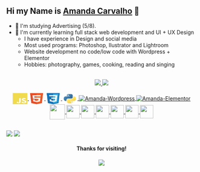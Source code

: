 ## Hi my Name is <a href="https://github.com/AmandaCarvalhoo" >Amanda Carvalho</a> 👋

   * 🌱 I'm studying Advertising (5/8).<br>
   * 🌱 I'm currently learning full stack web development and UI + UX Design <br>
      * I have experience in Design and social media <br>
      * Most used programs: Photoshop, Ilustrator and Lightroom <br>  
      * Website development no code/low code with Wordpress + Elementor <br> 
      * Hobbies: photography, games, cooking, reading and singing<br>   <br>   

  
  <div align="center">
  <a href="https://github.com/AmandaCarvalhoo">
  <img height="180em" src="https://github-readme-stats.vercel.app/api?username=AmandaCarvalhoo&show_icons=true&theme=dracula&include_all_commits=true&count_private=true"/>
  <img height="180em" src="https://github-readme-stats.vercel.app/api/top-langs/?username=AmandaCarvalhoo&layout=compact&langs_count=7&theme=dracula"/>
</div>
<div align="center"><br>
  <img align="center" alt="Amanda-Js" height="30" width="40" src="https://raw.githubusercontent.com/devicons/devicon/master/icons/javascript/javascript-plain.svg">
  <img align="center" alt="Amanda-HTML" height="30" width="40" src="https://raw.githubusercontent.com/devicons/devicon/master/icons/html5/html5-original.svg">
  <img align="center" alt="Amanda-CSS" height="30" width="40" src="https://raw.githubusercontent.com/devicons/devicon/master/icons/css3/css3-original.svg">
  <img align="center" alt="Amanda-Python" height="30" width="40" src="https://raw.githubusercontent.com/devicons/devicon/master/icons/python/python-original.svg">
  <img align="center" alt="Amanda-Wordpress" src="https://img.icons8.com/color/48/000000/wordpress.png"  width="30" height="30" />
  <img align="center" alt="Amanda-Elementor" src="https://img.icons8.com/external-tal-revivo-shadow-tal-revivo/30/000000/external-elementor-the-wordpress-page-builder-a-simple-intuitive-drag-and-drop-interface-logo-shadow-tal-revivo.png"/>
  <img src="https://img.icons8.com/color/48/000000/git.png"  width="40" height="40" align="center" />
  <img src="https://img.icons8.com/color/48/000000/visual-studio-code-2019.png"  width="35" height="35" align="center" />
  <img src="https://img.icons8.com/color/35/000000/adobe-illustrator--v1.png"width="35" height="35" align="center"/>
  <img src="https://img.icons8.com/color/48/000000/adobe-photoshop.png"  width="35" height="35" align="center" />
  <img src="https://img.icons8.com/color/48/000000/adobe-lightroom--v1.png" width="35" height="35" align="center" />
  <img src="https://img.icons8.com/color/48/000000/figma--v1.png" width="35" height="35" align="center"/>
  <img src="https://img.icons8.com/color/48/000000/slr-camera.png" width="35" height="35" align="center" />
</div>
    
##
 
<div> 
  
  <a href = "https://www.linkedin.com/in/amanda-c-15853211b/"><img src="https://img.shields.io/badge/Linkedln-%230077B5.svg?&style=5px&style=for-the-badge&logo=linkedin&logoColor=white" target="_blank"/></a>
  <a href="mailto:nandamakarios@gmail.com" target="_blank"><img src = "https://img.shields.io/badge/-Gmail-%23E54949.svg?&style=5px&style=for-the-badge&logo=gmail&logoColor=white" target="_blank" ></a> 
  <h4 align="center">
  Thanks for visiting! 
</h4>

</div>

 
 <div align="center">
 <a href="#"><img src="https://c.tenor.com/HavyGcNAUCMAAAAC/minions-workaholic.gif"  height="400" align="center" /> </a>
 </div>



